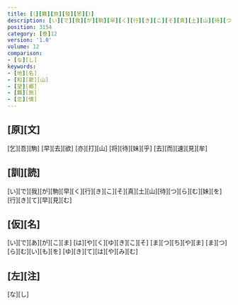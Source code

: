 ```yaml
---
title: [（][羇][旅][發][思][）]
description: [い][で][我][が][駒][早][く][行][き][こ][そ][真][土][山][待][つ][ら][む][妹][を][行][き][て][早][見][む]
position: 3154
category: [巻]12
version: '1.0'
volume: 12
comparison:
- [な][し]
keywords:
- [地][名]
- [和][歌][山]
- [望][郷]
- [羈][旅]
- [恋][情]
---
```


## [原][文]

[乞][吾][駒] [早][去][欲] [亦][打][山] [将][待][妹][乎] [去][而][速][見][牟]

## [訓][読]

[い][で][我][が][駒][早][く][行][き][こ][そ][真][土][山][待][つ][ら][む][妹][を][行][き][て][早][見][む]

## [仮][名]

[い][で][あ][が][こ][ま] [は][や][く][ゆ][き][こ][そ] [ま][つ][ち][や][ま] [ま][つ][ら][む][い][も][を] [ゆ][き][て][は][や][み][む]

## [左][注]

[な][し]
